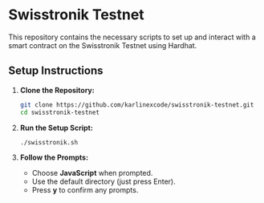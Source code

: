 # Swisstronik Testnet

This repository contains the necessary scripts to set up and interact with a smart contract on the Swisstronik Testnet using Hardhat.

## Setup Instructions

1. **Clone the Repository:**

    ```sh
    git clone https://github.com/karlinexcode/swisstronik-testnet.git
    cd swisstronik-testnet
    ```

2. **Run the Setup Script:**

    ```sh
    ./swisstronik.sh
    ```

3. **Follow the Prompts:**

    - Choose **JavaScript** when prompted.
    - Use the default directory (just press Enter).
    - Press **y** to confirm any prompts.
